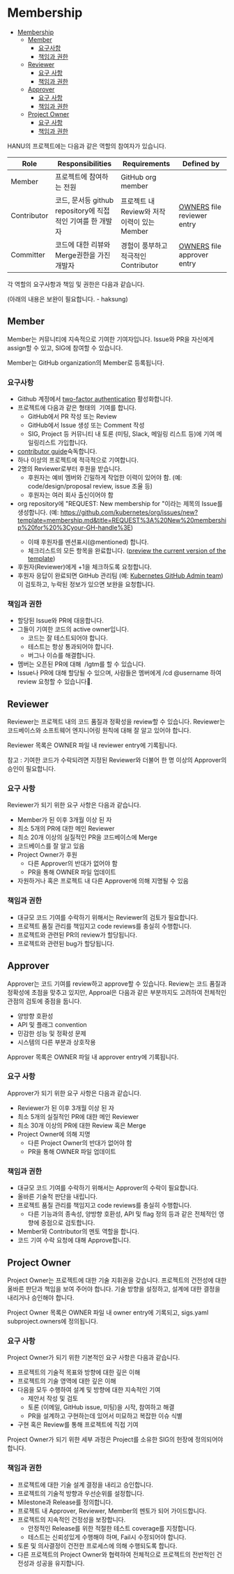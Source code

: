 # Membership
- [Membership](#membership)
  - [Member](#member)
    - [요구사항](#요구사항)
    - [책임과 권한](#책임과-권한)
  - [Reviewer](#reviewer)
    - [요구 사항](#요구-사항)
    - [책임과 권한](#책임과-권한-1)
  - [Approver](#approver)
    - [요구 사항](#요구-사항-1)
    - [책임과 권한](#책임과-권한-2)
  - [Project Owner](#project-owner)
    - [요구 사항](#요구-사항-2)
    - [책임과 권한](#책임과-권한-3)


HANU의 프로젝트에는 다음과 같은 역할의 참여자가 있습니다. 

| Role | Responsibilities | Requirements | Defined by |
| -----| ---------------- | ------------ | -------|
| Member | 프로젝트에 참여하는 전원 | GitHub org member |
| Contributor | 코드, 문서등 github repository에 직접적인 기여를 한 개발자| 프로젝트 내 Review와 저작 이력이 있는 Member | [OWNERS](https://github.com/kubernetes/community/blob/master/contributors/guide/owners.md) file reviewer entry |
| Committer | 코드에 대한 리뷰와 Merge권한을 가진 개발자 | 경험이 풍부하고 적극적인 Contributor | [OWNERS](https://github.com/kubernetes/community/blob/master/contributors/guide/owners.md) file approver entry |

각 역할의 요구사항과 책임 및 권한은 다음과 같습니다.  

(아래의 내용은 보완이 필요합니다. - haksung)

## Member

Member는 커뮤니티에 지속적으로 기여한 기여자입니다. Issue와 PR을 자신에게 assign할 수 있고, SIG에 참여할 수 있습니다. 

Member는 GitHub organization의 Member로 등록됩니다. 

### 요구사항
- Github 계정에서 [two-factor authentication](https://help.github.com/articles/about-two-factor-authentication) 활성화합니다.
- 프로젝트에 다음과 같은 형태의  기여를 합니다.
  - GitHub에서 PR 작성 또는 Review
  - GitHub에서 Issue 생성 또는 Comment 작성
  - SIG, Project 등 커뮤니티 내 토론 (미팅, Slack, 메일링 리스트 등)에 기여
메일링리스트 가입합니다.
- [contributor guide](https://github.com/kubernetes/community/blob/master/contributors/guide/README.md)숙독합니다.
- 하나 이상의 프로젝트에 적극적으로 기여합니다.
- 2명의 Reviewer로부터 후원을 받습니다.
  - 후원자는 예비 멤버와 긴밀하게 작업한 이력이 있어야 함. (예: code/design/proposal review, issue 조율 등)
  - 후원자는 여러 회사 출신이어야 함
- org repository에 "REQUEST: New membership for <your-GH-handle>"이라는 제목의 Issue를 생성합니다. (예: https://github.com/kubernetes/org/issues/new?template=membership.md&title=REQUEST%3A%20New%20membership%20for%20%3Cyour-GH-handle%3E)
  - 이때 후원자를 멘션표시(@mentioned) 합니다.
  - 체크리스트의 모든 항목을 완료합니다. ([preview the current version of the template](https://git.k8s.io/org/.github/ISSUE_TEMPLATE/membership.md))
- 후원자(Reviewer)에게 +1을 체크하도록 요청합니다. 
- 후원자 응답이 완료되면 GitHub 관리팀 (예: [Kubernetes GitHub Admin team](https://github.com/kubernetes/community/blob/master/github-management/README.md#github-administration-team))이 검토하고, 누락된 정보가 있으면 보완을 요청합니다. 

### 책임과 권한

- 할당된 Issue와 PR에 대응합니다. 
- 그들이 기여한 코드의 active owner입니다.
  - 코드는 잘 테스트되어야 합니다.
  - 테스트는 항상 통과되어야 합니다.
  - 버그나 이슈를 해결합니다. 
- 멤버는 오픈된 PR에 대해  /lgtm를 할 수 있습니다. 
- Issue나 PR에 대해 할당될 수 있으며, 사람들은 멤버에게 /cd @username 하여 review 요청할 수 있습니다. 


## Reviewer

Reviewer는 프로젝트 내의 코드 품질과 정확성을 review할 수 있습니다. Reviewer는 코드베이스와 소프트웨어 엔지니어링 원칙에 대해 잘 알고 있어야 합니다. 

Reviewer 목록은 OWNER 파일 내 reviewer entry에 기록됩니다. 

참고 : 기여한 코드가 수락되려면 지정된 Reviewer와 더불어 한 명 이상의 Approver의 승인이 필요합니다. 

### 요구 사항
Reviewer가 되기 위한 요구 사항은 다음과 같습니다. 

- Member가 된 이후 3개월 이상 된 자
- 최소 5개의 PR에 대한 메인 Reviewer
- 최소 20개 이상의 실질적인 PR을 코드베이스에 Merge
- 코드베이스를 잘 알고 있음
- Project Owner가 후원
  - 다른 Approver의 반대가 없어야 함
  - PR을 통해 OWNER 파일 업데이트
- 자원하거나 혹은 프로젝트 내 다른 Approver에 의해 지명될 수 있음

### 책임과 권한
- 대규모 코드 기여를 수락하기 위해서는 Reviewer의 검토가 필요합니다. 
- 프로젝트 품질 관리를 책임지고 code reviews를 충실히 수행합니다.
- 프로젝트와 관련된 PR의 review가 할당됩니다.
- 프로젝트와 관련된 bug가 할당됩니다.

## Approver

Approver는 코드 기여를 review하고 approve할 수 있습니다. Review는 코드 품질과 정확성에 초점을 맞추고 있지만, Approal은 다음과 같은 부분까지도 고려하여 전체적인 관점의 검토에 중점을 둡니다. 

- 양방향 호환성
- API 및 플래그 convention
- 민감한 성능 및 정확성 문제
- 시스템의 다른 부분과 상호작용 

Approver 목록은 OWNER 파일 내 approver entry에 기록됩니다. 

### 요구 사항
Approver가 되기 위한 요구 사항은 다음과 같습니다. 

- Reviewer가 된 이후 3개월 이상 된 자
- 최소 5개의 실질적인 PR에 대한 메인 Reviewer
- 최소 30개 이상의 PR에 대한 Review 혹은 Merge
- Project Owner에 의해 지명
  - 다른 Project Owner의 반대가 없어야 함
  - PR을 통해 OWNER 파일 업데이트

### 책임과 권한
- 대규모 코드 기여를 수락하기 위해서는 Approver의 수락이 필요합니다. 
- 올바른 기술적 판단을 내립니다.  
- 프로젝트 품질 관리를 책임지고 code reviews를 충실히 수행합니다.
  - 다른 기능과의 종속성, 양방향 호환성, API 및 flag 정의 등과 같은 전체적인 영향에 중점으로 검토합니다. 
- Member와 Contributor의 멘토 역할을 합니다. 
- 코드 기여 수락 요청에 대해 Approve합니다. 


## Project Owner

Project Owner는 프로젝트에 대한 기술 지휘권을 갖습니다. 프로젝트의 건전성에 대한 올바른 판단과 책임을 보여 주어야 합니다. 기술 방향을 설정하고, 설계에 대한 결정을 내리거나 승인해야 합니다. 

Project Owner 목록은 OWNER 파일 내 owner entry에 기록되고, sigs.yaml subproject.owners에 정의됩니다.

### 요구 사항
Project Owner가 되기 위한 기본적인 요구 사항은 다음과 같습니다. 

- 프로젝트의 기술적 목표와 방향에 대한 깊은 이해
- 프로젝트의 기술 영역에 대한 깊은 이해
- 다음을 모두 수행하여 설계 및 방향에 대한 지속적인 기여
  - 제안서 작성 및 검토
  - 토론 (이메일, GitHub issue, 미팅)을 시작, 참여하고 해결
  - PR을 설계하고 구현하는데 있어서 미묘하고 복잡한 이슈 식별
- 구현 혹은 Review를 통해 프로젝트에 직접 기여

Project Owner가 되기 위한 세부 과정은 Project를 소유한 SIG의 헌장에 정의되어야 합니다. 

### 책임과 권한
- 프로젝트에 대한 기술 설계 결정을 내리고 승인합니다. 
- 프로젝트의 기술적 방향과 우선순위를 설정합니다. 
- Milestone과 Release를 정의합니다. 
- 프로젝트 내 Approver, Reviewer, Member의 멘토가 되어 가이드합니다. 
- 프로젝트의 지속적인 건정성을 보장합니다. 
  - 안정적인 Release를 위한 적절한 테스트 coverage를 지정합니다.
  - 테스트는 신뢰성있게 수행해야 하며, Fail시 수정되어야 합니다. 
- 토론 및 의사결정이 건전한 프로세스에 의해 수행되도록 합니다. 
- 다른 프로젝트의 Project Owner와 협력하여 전체적으로 프로젝트의 전반적인 건전성과 성공을 유지합니다. 